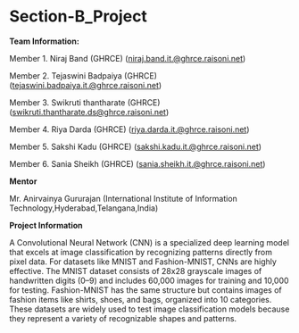 # Section-B_Project

**Team Information:**

Member 1. Niraj Band (GHRCE) (niraj.band.it.@ghrce.raisoni.net) 

Member 2. Tejaswini Badpaiya (GHRCE) (tejaswini.badpaiya.it.@ghrce.raisoni.net) 

Member 3. Swikruti thantharate (GHRCE) (swikruti.thantharate.ds@ghrce.raisoni.net) 

Member 4. Riya Darda (GHRCE) (riya.darda.it.@ghrce.raisoni.net) 

Member 5. Sakshi Kadu (GHRCE) (sakshi.kadu.it.@ghrce.raisoni.net) 

Member 6. Sania Sheikh (GHRCE) (sania.sheikh.it.@ghrce.raisoni.net) 

**Mentor**

Mr. Anirvainya Gururajan (International Institute of Information Technology,Hyderabad,Telangana,India)

**Project Information**

A Convolutional Neural Network (CNN) is a specialized deep learning model that excels at image classification by recognizing patterns directly from pixel data. For datasets like MNIST and Fashion-MNIST, CNNs are highly effective. The MNIST dataset consists of 28x28 grayscale images of handwritten digits (0–9) and includes 60,000 images for training and 10,000 for testing. Fashion-MNIST has the same structure but contains images of fashion items like shirts, shoes, and bags, organized into 10 categories. These datasets are widely used to test image classification models because they represent a variety of recognizable shapes and patterns.
